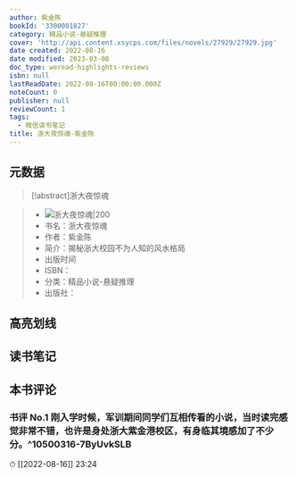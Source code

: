 ```yaml
---
author: 紫金陈
bookId: '3300001827'
category: 精品小说-悬疑推理
cover: 'http://api.content.xsycps.com/files/novels/27929/27929.jpg'
date created: 2022-08-16
date modified: 2023-03-08
doc_type: weread-highlights-reviews
isbn: null
lastReadDate: 2022-08-16T00:00:00.000Z
noteCount: 0
publisher: null
reviewCount: 1
tags:
  - 微信读书笔记
title: 浙大夜惊魂-紫金陈
---
```


## 元数据

>[!abstract]浙大夜惊魂

> - ![浙大夜惊魂|200](http://api.content.xsycps.com/files/novels/27929/27929.jpg)
> - 书名：浙大夜惊魂
> - 作者：紫金陈
> - 简介：揭秘浙大校园不为人知的风水格局
> - 出版时间
> - ISBN：
> - 分类：精品小说-悬疑推理
> - 出版社：

## 高亮划线

## 读书笔记

## 本书评论

### 书评 No.1 刚入学时候，军训期间同学们互相传看的小说，当时读完感觉非常不错，也许是身处浙大紫金港校区，有身临其境感加了不少分。^10500316-7ByUvkSLB

⏱ [[2022-08-16]] 23:24
